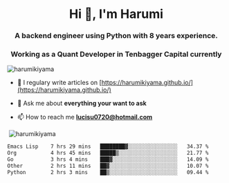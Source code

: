 <h1 align="center">Hi 👋, I'm Harumi</h1>
<h3 align="center">A backend engineer using <b>Python</b> with 8 years experience.</h3>
<h3 align="center">Working as a Quant Developer in <b>Tenbagger Capital</b> currently</h3>

<p align="left"> <img src="https://komarev.com/ghpvc/?username=harumikiyama" alt="harumikiyama" /> </p>


- 📝 I regulary write articles on [https://harumikiyama.github.io/](https://harumikiyama.github.io/)

- 💬 Ask me about **everything your want to ask**

- 📫 How to reach me **lucisu0720@hotmail.com**

<p>&nbsp;<img align="center" src="https://github-readme-stats.vercel.app/api?username=harumikiyama&show_icons=true" alt="harumikiyama" /></p>


<!--START_SECTION:waka-->

```txt
Emacs Lisp    7 hrs 29 mins   ████████▓░░░░░░░░░░░░░░░░   34.37 %
Org           4 hrs 45 mins   █████▒░░░░░░░░░░░░░░░░░░░   21.77 %
Go            3 hrs 4 mins    ███▓░░░░░░░░░░░░░░░░░░░░░   14.09 %
Other         2 hrs 11 mins   ██▓░░░░░░░░░░░░░░░░░░░░░░   10.07 %
Python        2 hrs 3 mins    ██▒░░░░░░░░░░░░░░░░░░░░░░   09.44 %
```

<!--END_SECTION:waka-->

